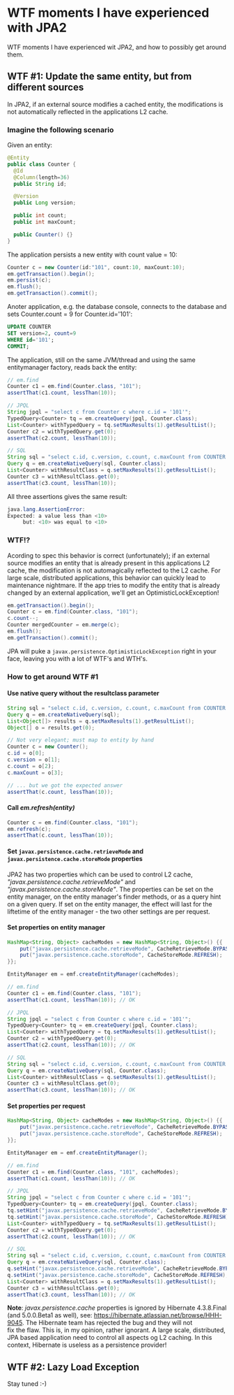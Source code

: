 # WTF moments I have experienced with JPA2
WTF moments I have experienced wit JPA2, and how to possibly get around them.

## WTF #1: Update the same entity, but from different sources

In JPA2, if an external source modifies a cached entity, the modifications is not automatically reflected in the 
applications L2 cache.

### Imagine the following scenario

Given an entity:
```java
@Entity
public class Counter {
  @Id
  @Column(length=36)
  public String id;

  @Version
  public Long version;

  public int count;
  public int maxCount;

  public Counter() {}
}
```

The application persists a new entity with count value = 10:
```java
Counter c = new Counter(id:"101", count:10, maxCount:10);
em.getTransaction().begin();
em.persist(c);
em.flush();
em.getTransaction().commit();
```    
Anoter application, e.g. the database console, connects to the database and sets Counter.count = 9 for Counter.id='101':
```sql
UPDATE COUNTER
SET version=2, count=9
WHERE id='101';
COMMIT;
```
The application, still on the same JVM/thread and using the same entitymanager factory, reads back the entity:
```java
// em.find
Counter c1 = em.find(Counter.class, "101");
assertThat(c1.count, lessThan(10));

// JPQL
String jpql = "select c from Counter c where c.id = '101'";
TypedQuery<Counter> tq = em.createQuery(jpql, Counter.class);
List<Counter> withTypedQuery = tq.setMaxResults(1).getResultList();
Counter c2 = withTypedQuery.get(0);
assertThat(c2.count, lessThan(10));

// SQL
String sql = "select c.id, c.version, c.count, c.maxCount from COUNTER c where c.id = 101";
Query q = em.createNativeQuery(sql, Counter.class);
List<Counter> withResultClass = q.setMaxResults(1).getResultList();
Counter c3 = withResultClass.get(0);
assertThat(c3.count, lessThan(10));
```    

All three assertions gives the same result:
```java
java.lang.AssertionError: 
Expected: a value less than <10>
     but: <10> was equal to <10>
```
         
### WTF!?
Acording to spec this behavior is correct (unfortunately); if an external source modifies an entity that is already 
present in this applications L2 cache, the modification is not automagically reflected to the L2 cache. For large scale,
distributed applications, this behavior can quickly lead to maintenance nightmare. If the app tries to modify 
the entity that is already changed by an external application, we'll get an OptimisticLockException!
```java
em.getTransaction().begin();
Counter c = em.find(Counter.class, "101");
c.count--;
Counter mergedCounter = em.merge(c);
em.flush();
em.getTransaction().commit();
```    
JPA will puke a `javax.persistence.OptimisticLockException` right in your face, leaving you with a lot of WTF's and WTH's. 

### How to get around WTF #1

#### Use native query without the resultclass parameter
```java
String sql = "select c.id, c.version, c.count, c.maxCount from COUNTER c where c.id = 101";
Query q = em.createNativeQuery(sql);
List<Object[]> results = q.setMaxResults(1).getResultList();
Object[] o = results.get(0);

// Not very elegant; must map to entity by hand
Counter c = new Counter();
c.id = o[0];
c.version = o[1];
c.count = o[2);
c.maxCount = o[3];

// ... but we got the expected answer
assertThat(c.count, lessThan(10));
```

#### Call *em.refresh(entity)*
```java
Counter c = em.find(Counter.class, "101");
em.refresh(c);
assertThat(c.count, lessThan(10));
```

#### Set `javax.persistence.cache.retrieveMode` and `javax.persistence.cache.storeMode` properties
JPA2 has two properties which can be used to control L2 cache, *"javax.persistence.cache.retrieveMode"* and 
*"javax.persistence.cache.storeMode"*. The properties can be set on the entity manager, on the entity manager's finder 
methods, or as a query hint on a given query. If set on the entity manager, the effect will last for the liftetime of
the entity manager - the two other settings are per request. 

#### Set properties on entity manager
```java
HashMap<String, Object> cacheModes = new HashMap<String, Object>() {{
    put("javax.persistence.cache.retrieveMode", CacheRetrieveMode.BYPASS);
    put("javax.persistence.cache.storeMode", CacheStoreMode.REFRESH);
}};

EntityManager em = emf.createEntityManager(cacheModes);

// em.find
Counter c1 = em.find(Counter.class, "101");
assertThat(c1.count, lessThan(10)); // OK

// JPQL
String jpql = "select c from Counter c where c.id = '101'";
TypedQuery<Counter> tq = em.createQuery(jpql, Counter.class);
List<Counter> withTypedQuery = tq.setMaxResults(1).getResultList();
Counter c2 = withTypedQuery.get(0);
assertThat(c2.count, lessThan(10)); // OK

// SQL
String sql = "select c.id, c.version, c.count, c.maxCount from COUNTER c where c.id = 101";
Query q = em.createNativeQuery(sql, Counter.class);
List<Counter> withResultClass = q.setMaxResults(1).getResultList();
Counter c3 = withResultClass.get(0);
assertThat(c3.count, lessThan(10)); // OK
```

#### Set properties per request
```java
HashMap<String, Object> cacheModes = new HashMap<String, Object>() {{
    put("javax.persistence.cache.retrieveMode", CacheRetrieveMode.BYPASS);
    put("javax.persistence.cache.storeMode", CacheStoreMode.REFRESH);
}};

EntityManager em = emf.createEntityManager();

// em.find
Counter c1 = em.find(Counter.class, "101", cacheModes);
assertThat(c1.count, lessThan(10)); // OK

// JPQL
String jpql = "select c from Counter c where c.id = '101'";
TypedQuery<Counter> tq = em.createQuery(jpql, Counter.class);
tq.setHint("javax.persistence.cache.retrieveMode", CacheRetrieveMode.BYPASS);
tq.setHint("javax.persistence.cache.storeMode", CacheStoreMode.REFRESH);
List<Counter> withTypedQuery = tq.setMaxResults(1).getResultList();
Counter c2 = withTypedQuery.get(0);
assertThat(c2.count, lessThan(10)); // OK

// SQL
String sql = "select c.id, c.version, c.count, c.maxCount from COUNTER c where c.id = 101";
Query q = em.createNativeQuery(sql, Counter.class);
q.setHint("javax.persistence.cache.retrieveMode", CacheRetrieveMode.BYPASS);
q.setHint("javax.persistence.cache.storeMode", CacheStoreMode.REFRESH);
List<Counter> withResultClass = q.setMaxResults(1).getResultList();
Counter c3 = withResultClass.get(0);
assertThat(c3.count, lessThan(10)); // OK
```

**Note**: *javax.persistence.cache* properties is ignored by Hibernate 4.3.8.Final (and 5.0.0.Beta1 as well), 
see: https://hibernate.atlassian.net/browse/HHH-9045. The Hibernate team has rejected the bug and they will not  
fix the flaw. This is, in my opinion, rather ignorant. A large scale, distributed, JPA based application need to control 
all aspects og L2 caching. In this context, Hibernate is useless as a persistence provider!

## WTF #2: Lazy Load Exception
Stay tuned :-)
